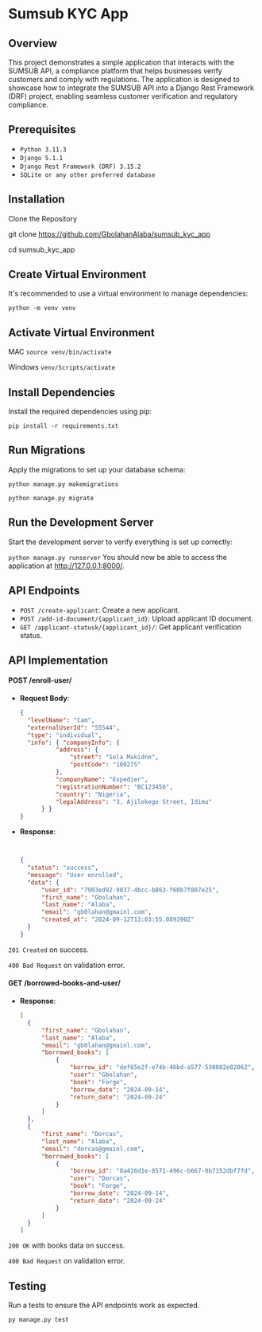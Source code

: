
# **Sumsub KYC App**

## **Overview**

This project demonstrates a simple application that interacts with the SUMSUB API, a compliance platform that helps businesses verify customers and comply with regulations. The application is designed to showcase how to integrate the SUMSUB API into a Django Rest Framework (DRF) project, enabling seamless customer verification and regulatory compliance.

## **Prerequisites**

- `Python 3.11.3`
- `Django 5.1.1`
- `Django Rest Framework (DRF) 3.15.2`
- `SQLite or any other preferred database`


## **Installation**
Clone the Repository


git clone https://github.com/GbolahanAlaba/sumsub_kyc_app

cd sumsub_kyc_app


## **Create Virtual Environment**

It's recommended to use a virtual environment to manage dependencies:


`python -m venv venv`

## **Activate Virtual Environment**

MAC `source venv/bin/activate`

Windows `venv/Scripts/activate`

## **Install Dependencies**

Install the required dependencies using pip:

`pip install -r requirements.txt`


## **Run Migrations**

Apply the migrations to set up your database schema:

`python manage.py makemigrations`

`python manage.py migrate`


## **Run the Development Server**
Start the development server to verify everything is set up correctly:

`python manage.py runserver`
You should now be able to access the application at http://127.0.0.1:8000/.

## **API Endpoints**

- `POST /create-applicant`: Create a new applicant.
- `POST /add-id-document/{applicant_id}`: Upload applicant ID document.
- `GET /applicant-statusk/{applicant_id}/`: Get applicant verification status.


## **API Implementation**


#### POST /enroll-user/

- **Request Body**:

  ```json
  {  
    "levelName": "Cam",
    "externalUserId": "55544",
    "type": "individual",
    "info": { "companyInfo": {
            "address": {
                "street": "Sola Makidne",
                "postCode": "100275"
            },
            "companyName": "Expedier",
            "registrationNumber": "BC123456",
            "country": "Nigeria",
            "legalAddress": "3, Ajilekege Street, Idimu"
        } }
  }

- **Response**:

  ```json


  {
    "status": "success",
    "message": "User enrolled",
    "data": {
        "user_id": "7903ed92-9037-4bcc-b863-f60b7f807e25",
        "first_name": "Gbolahan",
        "last_name": "Alaba",
        "email": "gb0lahan@gmainl.com",
        "created_at": "2024-09-12T13:03:55.089390Z"
    }
  }

`201 Created` on success.

`400 Bad Request` on validation error.


#### GET /borrowed-books-and-user/

- **Response**:

  ```json
  [
    {
        "first_name": "Gbolahan",
        "last_name": "Alaba",
        "email": "gb0lahan@gmainl.com",
        "borrowed_books": [
            {
                "borrow_id": "def65e2f-e74b-46bd-a577-538082e82062",
                "user": "Gbolahan",
                "book": "Forge",
                "borrow_date": "2024-09-14",
                "return_date": "2024-09-24"
            }
        ]
    },
    {
        "first_name": "Dorcas",
        "last_name": "Alaba",
        "email": "dorcas@gmainl.com",
        "borrowed_books": [
            {
                "borrow_id": "8a416d1e-8571-496c-b667-0b7152dbf7fd",
                "user": "Dorcas",
                "book": "Forge",
                "borrow_date": "2024-09-14",
                "return_date": "2024-09-24"
            }
        ]
    }
  ]

`200 OK` with books data on success.

`400 Bad Request` on validation error.


## **Testing**
Run a tests to ensure the API endpoints work as expected.

`py manage.py test`